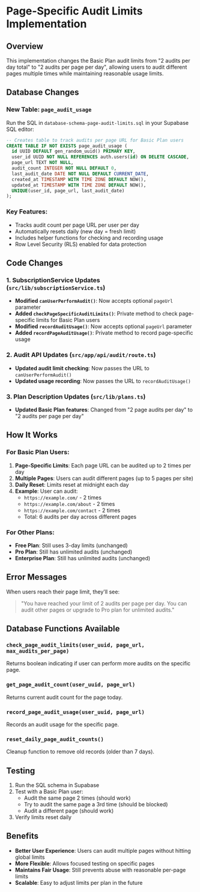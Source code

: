 # Page-Specific Audit Limits Implementation

## Overview
This implementation changes the Basic Plan audit limits from "2 audits per day total" to "2 audits per page per day", allowing users to audit different pages multiple times while maintaining reasonable usage limits.

## Database Changes

### New Table: `page_audit_usage`
Run the SQL in `database-schema-page-audit-limits.sql` in your Supabase SQL editor:

```sql
-- Creates table to track audits per page URL for Basic Plan users
CREATE TABLE IF NOT EXISTS page_audit_usage (
  id UUID DEFAULT gen_random_uuid() PRIMARY KEY,
  user_id UUID NOT NULL REFERENCES auth.users(id) ON DELETE CASCADE,
  page_url TEXT NOT NULL,
  audit_count INTEGER NOT NULL DEFAULT 0,
  last_audit_date DATE NOT NULL DEFAULT CURRENT_DATE,
  created_at TIMESTAMP WITH TIME ZONE DEFAULT NOW(),
  updated_at TIMESTAMP WITH TIME ZONE DEFAULT NOW(),
  UNIQUE(user_id, page_url, last_audit_date)
);
```

### Key Features:
- Tracks audit count per page URL per user per day
- Automatically resets daily (new day = fresh limit)
- Includes helper functions for checking and recording usage
- Row Level Security (RLS) enabled for data protection

## Code Changes

### 1. SubscriptionService Updates (`src/lib/subscriptionService.ts`)
- **Modified `canUserPerformAudit()`**: Now accepts optional `pageUrl` parameter
- **Added `checkPageSpecificAuditLimits()`**: Private method to check page-specific limits for Basic Plan users
- **Modified `recordAuditUsage()`**: Now accepts optional `pageUrl` parameter
- **Added `recordPageAuditUsage()`**: Private method to record page-specific usage

### 2. Audit API Updates (`src/app/api/audit/route.ts`)
- **Updated audit limit checking**: Now passes the URL to `canUserPerformAudit()`
- **Updated usage recording**: Now passes the URL to `recordAuditUsage()`

### 3. Plan Description Updates (`src/lib/plans.ts`)
- **Updated Basic Plan features**: Changed from "2 page audits per day" to "2 audits per page per day"

## How It Works

### For Basic Plan Users:
1. **Page-Specific Limits**: Each page URL can be audited up to 2 times per day
2. **Multiple Pages**: Users can audit different pages (up to 5 pages per site)
3. **Daily Reset**: Limits reset at midnight each day
4. **Example**: User can audit:
   - `https://example.com/` - 2 times
   - `https://example.com/about` - 2 times  
   - `https://example.com/contact` - 2 times
   - Total: 6 audits per day across different pages

### For Other Plans:
- **Free Plan**: Still uses 3-day limits (unchanged)
- **Pro Plan**: Still has unlimited audits (unchanged)
- **Enterprise Plan**: Still has unlimited audits (unchanged)

## Error Messages
When users reach their page limit, they'll see:
> "You have reached your limit of 2 audits per page per day. You can audit other pages or upgrade to Pro plan for unlimited audits."

## Database Functions Available

### `check_page_audit_limits(user_uuid, page_url, max_audits_per_page)`
Returns boolean indicating if user can perform more audits on the specific page.

### `get_page_audit_count(user_uuid, page_url)`
Returns current audit count for the page today.

### `record_page_audit_usage(user_uuid, page_url)`
Records an audit usage for the specific page.

### `reset_daily_page_audit_counts()`
Cleanup function to remove old records (older than 7 days).

## Testing
1. Run the SQL schema in Supabase
2. Test with a Basic Plan user:
   - Audit the same page 2 times (should work)
   - Try to audit the same page a 3rd time (should be blocked)
   - Audit a different page (should work)
3. Verify limits reset daily

## Benefits
- **Better User Experience**: Users can audit multiple pages without hitting global limits
- **More Flexible**: Allows focused testing on specific pages
- **Maintains Fair Usage**: Still prevents abuse with reasonable per-page limits
- **Scalable**: Easy to adjust limits per plan in the future
